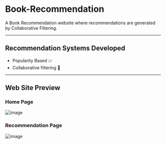 # Book-Recommendation
A Book Recommendation website where recommendations are generated by Collaborative Filtering.

<hr>

## Recommendation Systems Developed
 - Popularity Based 📈
 - Collaborative filtering 🤝

<hr>

## Web Site Preview
### Home Page
![image](https://github.com/Vignesh227/Book-Recommendation/assets/96369223/f22603d9-c5ef-49b9-bc62-1bb8c08f1933)

### Recommendation Page
![image](https://github.com/Vignesh227/Book-Recommendation/assets/96369223/b787ecf3-d842-4189-82e4-00c7bcd8dc66)



